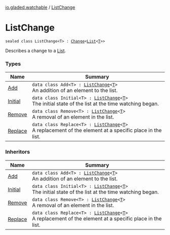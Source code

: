 [io.gladed.watchable](../index.md) / [ListChange](./index.md)

# ListChange

`sealed class ListChange<T> : `[`Change`](../-change.md)`<`[`List`](https://kotlinlang.org/api/latest/jvm/stdlib/kotlin.collections/-list/index.html)`<`[`T`](index.md#T)`>>`

Describes a change to a [List](https://kotlinlang.org/api/latest/jvm/stdlib/kotlin.collections/-list/index.html).

### Types

| Name | Summary |
|---|---|
| [Add](-add/index.md) | `data class Add<T> : `[`ListChange`](./index.md)`<`[`T`](-add/index.md#T)`>`<br>An addition of an element to the list. |
| [Initial](-initial/index.md) | `data class Initial<T> : `[`ListChange`](./index.md)`<`[`T`](-initial/index.md#T)`>`<br>The initial state of the list at the time watching began. |
| [Remove](-remove/index.md) | `data class Remove<T> : `[`ListChange`](./index.md)`<`[`T`](-remove/index.md#T)`>`<br>A removal of an element in the list. |
| [Replace](-replace/index.md) | `data class Replace<T> : `[`ListChange`](./index.md)`<`[`T`](-replace/index.md#T)`>`<br>A replacement of the element at a specific place in the list. |

### Inheritors

| Name | Summary |
|---|---|
| [Add](-add/index.md) | `data class Add<T> : `[`ListChange`](./index.md)`<`[`T`](-add/index.md#T)`>`<br>An addition of an element to the list. |
| [Initial](-initial/index.md) | `data class Initial<T> : `[`ListChange`](./index.md)`<`[`T`](-initial/index.md#T)`>`<br>The initial state of the list at the time watching began. |
| [Remove](-remove/index.md) | `data class Remove<T> : `[`ListChange`](./index.md)`<`[`T`](-remove/index.md#T)`>`<br>A removal of an element in the list. |
| [Replace](-replace/index.md) | `data class Replace<T> : `[`ListChange`](./index.md)`<`[`T`](-replace/index.md#T)`>`<br>A replacement of the element at a specific place in the list. |

